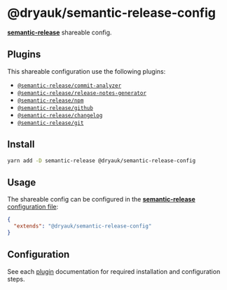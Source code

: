 # @dryauk/semantic-release-config

[**semantic-release**](https://github.com/semantic-release/semantic-release) shareable config.

## Plugins

This shareable configuration use the following plugins:

- [`@semantic-release/commit-analyzer`](https://github.com/semantic-release/commit-analyzer)
- [`@semantic-release/release-notes-generator`](https://github.com/semantic-release/release-notes-generator)
- [`@semantic-release/npm`](https://github.com/semantic-release/npm)
- [`@semantic-release/github`](https://github.com/semantic-release/gitlab)
- [`@semantic-release/changelog`](https://github.com/seamntic-release/changelog)
- [`@semantic-release/git`](https://github.com/seamntic-release/git)

## Install

```bash
yarn add -D semantic-release @dryauk/semantic-release-config
```

## Usage

The shareable config can be configured in the [**semantic-release** configuration file](https://github.com/semantic-release/semantic-release/blob/master/docs/usage/configuration.md#configuration):

```json
{
  "extends": "@dryauk/semantic-release-config"
}
```

## Configuration

See each [plugin](#plugins) documentation for required installation and configuration steps.
